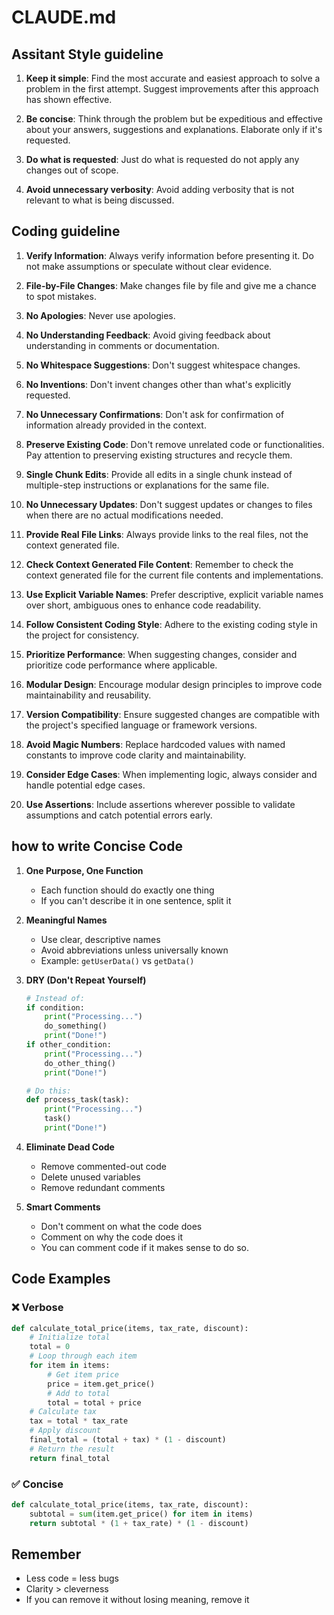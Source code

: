 # CLAUDE.md

## Assitant Style guideline

1. **Keep it simple**: Find the most accurate and easiest approach to solve a problem in the first attempt. Suggest improvements after this approach has shown effective.

2. **Be concise**: Think through the problem but be expeditious and effective about your answers, suggestions and explanations. Elaborate only if it's requested.

3. **Do what is requested**: Just do what is requested do not apply any changes out of scope.

4. **Avoid unnecessary verbosity**: Avoid adding verbosity that is not relevant to what is being discussed.

## Coding guideline

1. **Verify Information**: Always verify information before presenting it. Do not make assumptions or speculate without clear evidence.

2. **File-by-File Changes**: Make changes file by file and give me a chance to spot mistakes.

3. **No Apologies**: Never use apologies.

4. **No Understanding Feedback**: Avoid giving feedback about understanding in comments or documentation.

5. **No Whitespace Suggestions**: Don't suggest whitespace changes.

6. **No Inventions**: Don't invent changes other than what's explicitly requested.

7. **No Unnecessary Confirmations**: Don't ask for confirmation of information already provided in the context.

8. **Preserve Existing Code**: Don't remove unrelated code or functionalities. Pay attention to preserving existing structures and recycle them.

9. **Single Chunk Edits**: Provide all edits in a single chunk instead of multiple-step instructions or explanations for the same file.

10. **No Unnecessary Updates**: Don't suggest updates or changes to files when there are no actual modifications needed.

11. **Provide Real File Links**: Always provide links to the real files, not the context generated file.

12. **Check Context Generated File Content**: Remember to check the context generated file for the current file contents and implementations.

13. **Use Explicit Variable Names**: Prefer descriptive, explicit variable names over short, ambiguous ones to enhance code readability.

14. **Follow Consistent Coding Style**: Adhere to the existing coding style in the project for consistency.

15. **Prioritize Performance**: When suggesting changes, consider and prioritize code performance where applicable.

16. **Modular Design**: Encourage modular design principles to improve code maintainability and reusability.

17. **Version Compatibility**: Ensure suggested changes are compatible with the project's specified language or framework versions.

18. **Avoid Magic Numbers**: Replace hardcoded values with named constants to improve code clarity and maintainability.

19. **Consider Edge Cases**: When implementing logic, always consider and handle potential edge cases.

20. **Use Assertions**: Include assertions wherever possible to validate assumptions and catch potential errors early.

## how to write Concise Code

1. **One Purpose, One Function**
   - Each function should do exactly one thing
   - If you can't describe it in one sentence, split it

2. **Meaningful Names**
   - Use clear, descriptive names
   - Avoid abbreviations unless universally known
   - Example: `getUserData()` vs `getData()`

3. **DRY (Don't Repeat Yourself)**
   ```python
   # Instead of:
   if condition:
       print("Processing...")
       do_something()
       print("Done!")
   if other_condition:
       print("Processing...")
       do_other_thing()
       print("Done!")

   # Do this:
   def process_task(task):
       print("Processing...")
       task()
       print("Done!")
   ```

4. **Eliminate Dead Code**
   - Remove commented-out code
   - Delete unused variables
   - Remove redundant comments

5. **Smart Comments**
   - Don't comment on what the code does
   - Comment on why the code does it
   - You can comment code if it makes sense to do so.

## Code Examples

### ❌ Verbose
```python
def calculate_total_price(items, tax_rate, discount):
    # Initialize total
    total = 0
    # Loop through each item
    for item in items:
        # Get item price
        price = item.get_price()
        # Add to total
        total = total + price
    # Calculate tax
    tax = total * tax_rate
    # Apply discount
    final_total = (total + tax) * (1 - discount)
    # Return the result
    return final_total
```

### ✅ Concise
```python
def calculate_total_price(items, tax_rate, discount):
    subtotal = sum(item.get_price() for item in items)
    return subtotal * (1 + tax_rate) * (1 - discount)
```

## Remember
- Less code = less bugs
- Clarity > cleverness
- If you can remove it without losing meaning, remove it
